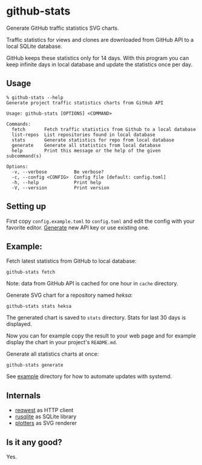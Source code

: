 # github-stats

Generate GitHub traffic statistics SVG charts.

Traffic statistics for views and clones are downloaded from GitHub API to a local SQLite database.

GitHub keeps these statistics only for 14 days. With this program you can keep infinite days in local database and update the statistics once per day.

## Usage

```
% github-stats --help
Generate project traffic statistics charts from GitHub API

Usage: github-stats [OPTIONS] <COMMAND>

Commands:
  fetch       Fetch traffic statistics from Github to a local database
  list-repos  List repositories found in local database
  stats       Generate statistics for repo from local database
  generate    Generate all statistics from local database
  help        Print this message or the help of the given subcommand(s)

Options:
  -v, --verbose          Be verbose?
  -c, --config <CONFIG>  Config file [default: config.toml]
  -h, --help             Print help
  -V, --version          Print version
```

## Setting up

First copy `config.example.toml` to `config.toml` and edit the config with your favorite editor.
[Generate](https://github.com/settings/tokens) new API key or use existing one.

## Example:

Fetch latest statistics from GitHub to local database:

```shell
github-stats fetch
```

Note: data from GitHub API is cached for one hour in `cache` directory.

Generate SVG chart for a repository named *heksa*:

```shell
github-stats stats heksa
```

The generated chart is saved to `stats` directory. Stats for last 30 days is displayed.

Now you can for example copy the result to your web page and for example display the chart in your project's `README.md`.

Generate all statistics charts at once:

```shell
github-stats generate
```

See [example](example) directory for how to automate updates with systemd.

## Internals

* [reqwest](https://crates.io/crates/reqwest) as HTTP client
* [rusqlite](https://crates.io/crates/rusqlite) as SQLite library
* [plotters](https://crates.io/crates/plotters) as SVG renderer

## Is it any good?

Yes.
